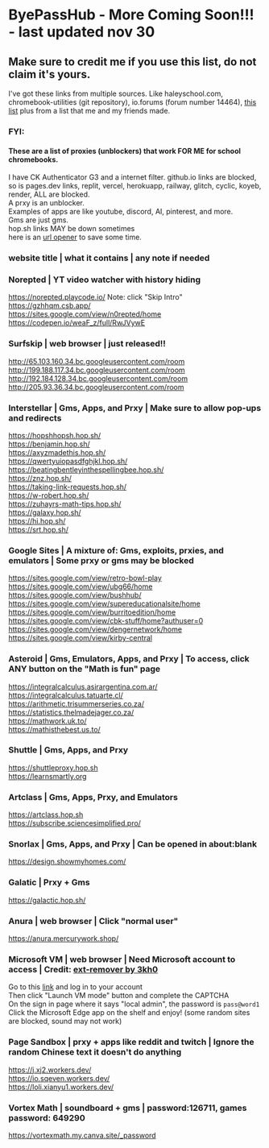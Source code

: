 # ByePassHub - More Coming Soon!!! - last updated nov 30
## Make sure to credit me if you use this list, do not claim it's yours. 
I've got these links from multiple sources. Like haleyschool.com, chromebook-utilities (git repository), io.forums (forum number 14464), [this list](https://docs.google.com/document/d/1nK6tJb-sxfrrQJM9bSWcAV-Fo7jHasd_dWpj4VEVg5E/edit) plus from a list that me and my friends made. 
 ### FYI: <br>
<h4>These are a list of proxies (unblockers) that work FOR ME for school chromebooks. </h4>
  
  I have CK Authenticator G3 and a internet filter. github.io links are blocked, so is pages.dev links, replit, vercel, herokuapp, railway, glitch, cyclic, koyeb, render, ALL are blocked. <br>
  A prxy is an unblocker. <br>
  Examples of apps are like youtube, discord, AI, pinterest, and more. <br> 
  Gms are just gms. <br>
  hop.sh links MAY be down sometimes <br>
here is an [url opener](https://www.openallurls.com/) to save some time.

### website title | what it contains | any note if needed

### Norepted | YT video watcher with history hiding 
https://norepted.playcode.io/ Note: click "Skip Intro" <br>
https://gzhhqm.csb.app/ <br>
https://sites.google.com/view/n0repted/home <br>
https://codepen.io/weaF_z/full/RwJVywE <br>

### Surfskip | web browser | just released!!
http://65.103.160.34.bc.googleusercontent.com/room <br>
http://199.188.117.34.bc.googleusercontent.com/room <br>
http://192.184.128.34.bc.googleusercontent.com/room <br>
http://205.93.36.34.bc.googleusercontent.com/room <br>

### Interstellar | Gms, Apps, and Prxy | Make sure to allow pop-ups and redirects
https://hopshhopsh.hop.sh/ <br>
https://benjamin.hop.sh/ <br>
https://axyzmadethis.hop.sh/ <br>
https://qwertyuiopasdfghjkl.hop.sh/ <br>
https://beatingbentleyinthespellingbee.hop.sh/ <br>
https://znz.hop.sh/ <br>
https://taking-link-requests.hop.sh/ <br>
https://w-robert.hop.sh/ <br>
https://zuhayrs-math-tips.hop.sh/ <br>
https://galaxy.hop.sh/ <br>
https://hi.hop.sh/ <br>
https://srt.hop.sh/ <br>

### Google Sites | A mixture of: Gms, exploits, prxies, and emulators | Some prxy or gms may be blocked 
https://sites.google.com/view/retro-bowl-play <br>
https://sites.google.com/view/ubg66/home <br>
https://sites.google.com/view/bushhub/ <br>
https://sites.google.com/view/supereducationalsite/home <br>
https://sites.google.com/view/burritoedition/home <br>
https://sites.google.com/view/cbk-stuff/home?authuser=0 <br>
https://sites.google.com/view/dengernetwork/home <br>
https://sites.google.com/view/kirby-central <br>

### Asteroid | Gms, Emulators, Apps, and Prxy | To access, click ANY button on the "Math is fun" page
https://integralcalculus.asirargentina.com.ar/ <br>
https://integralcalculus.tatuarte.cl/ <br>
https://arithmetic.trisummerseries.co.za/ <br>
https://statistics.thelmadejager.co.za/ <br>
https://mathwork.uk.to/ <br>
https://mathisthebest.us.to/ <br>

### Shuttle | Gms, Apps, and Prxy 
https://shuttleproxy.hop.sh <br>
https://learnsmartly.org <br>

### Artclass | Gms, Apps, Prxy, and Emulators
https://artclass.hop.sh <br>
https://subscribe.sciencesimplified.pro/ <br>

### Snorlax | Gms, Apps, and Prxy | Can be opened in about:blank 
https://design.showmyhomes.com/ <br>

### Galatic | Prxy + Gms
https://galactic.hop.sh/ <br>

### Anura | web browser | Click "normal user"
https://anura.mercurywork.shop/ <br>

### Microsoft VM | web browser | Need Microsoft account to access | Credit: [ext-remover by 3kh0](https://github.com/3kh0/ext-remover)
Go to this [link](https://learn.microsoft.com/en-us/training/modules/implement-common-integration-features-finance-ops/10-exercise-1) and log in to your account <br>
Then click "Launch VM mode" button and complete the CAPTCHA<br>
On the sign in page where it says "local admin", the password is `pass@word1` <br>
Click the Microsoft Edge app on the shelf and enjoy! (some random sites are blocked, sound may not work)<br>

### Page Sandbox | prxy + apps like reddit and twitch | Ignore the random Chinese text it doesn't do anything
https://j.xj2.workers.dev/ <br>
https://io.sqeven.workers.dev/ <br>
https://loli.xianyu1.workers.dev/ <br>

### Vortex Math | soundboard + gms | password:126711, games password: 649290
https://vortexmath.my.canva.site/_password <br>
